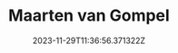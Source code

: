 ---
title: "Maarten van Gompel"
category: "IndieWeb & Personal Blogs"
site_url: https://proycon.anaproy.nl
feed_url: https://proycon.anaproy.nl/rss.xml
date: 2023-11-29T11:36:56.371322Z
domain: proycon.anaproy.nl

---
